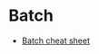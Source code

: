 ﻿# Batch
- [Batch cheat sheet](https://github.com/che-free/dev-note/blob/main/Batch/Batch%20cheat%20sheet.md)

